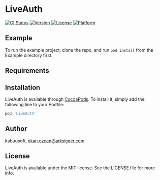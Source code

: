 # LiveAuth

[![CI Status](https://img.shields.io/travis/kabuusoft/LiveAuth.svg?style=flat)](https://travis-ci.org/kabuusoft/LiveAuth)
[![Version](https://img.shields.io/cocoapods/v/LiveAuth.svg?style=flat)](https://cocoapods.org/pods/LiveAuth)
[![License](https://img.shields.io/cocoapods/l/LiveAuth.svg?style=flat)](https://cocoapods.org/pods/LiveAuth)
[![Platform](https://img.shields.io/cocoapods/p/LiveAuth.svg?style=flat)](https://cocoapods.org/pods/LiveAuth)

## Example

To run the example project, clone the repo, and run `pod install` from the Example directory first.

## Requirements

## Installation

LiveAuth is available through [CocoaPods](https://cocoapods.org). To install
it, simply add the following line to your Podfile:

```ruby
pod 'LiveAuth'
```

## Author

kabuusoft, okan.ozcan@arksigner.com

## License

LiveAuth is available under the MIT license. See the LICENSE file for more info.
